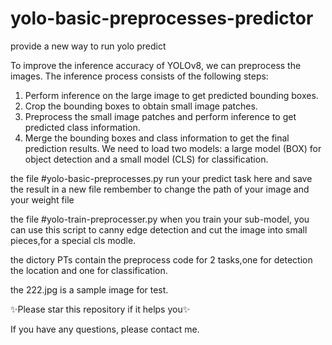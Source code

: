 # yolo-basic-preprocesses-predictor

provide a new way to run yolo predict

To improve the inference accuracy of YOLOv8, we can preprocess the images.
The inference process consists of the following steps:
1. Perform inference on the large image to get predicted bounding boxes.
2. Crop the bounding boxes to obtain small image patches.
3. Preprocess the small image patches and perform inference to get predicted class information.
4. Merge the bounding boxes and class information to get the final prediction results.
We need to load two models: a large model (BOX) for object detection and a small model (CLS) for classification.


the file #yolo-basic-preprocesses.py
run your predict task here and save the result in a new file
rembember to change the path of your image and your weight file

the file #yolo-train-preprocesser.py
when you train your sub-model, you can use this script to canny edge detection and cut the image into small pieces,for a special cls modle.

the dictory PTs
contain the preprocess code for 2 tasks,one for detection the location and one for classification.

the 222.jpg is a sample image for test.

✨Please star this repository if it helps you✨

If you have any questions, please contact me.